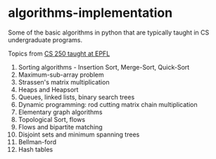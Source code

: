 # algorithms-implementation
Some of the basic algorithms in python that are typically taught in CS undergraduate programs.

Topics from [CS 250 taught at EPFL](http://theory.epfl.ch/courses/algorithms/)

1. Sorting algorithms - Insertion Sort, Merge-Sort, Quick-Sort
2. Maximum-sub-array problem
3. Strassen's matrix multiplication
4. Heaps and Heapsort
5. Queues, linked lists, binary search trees
6. Dynamic programming: rod cutting matrix chain multiplication
7. Elementary graph algorithms
8. Topological Sort, flows
9. Flows and bipartite matching
10. Disjoint sets and minimum spanning trees
11. Bellman-ford
12. Hash tables 
